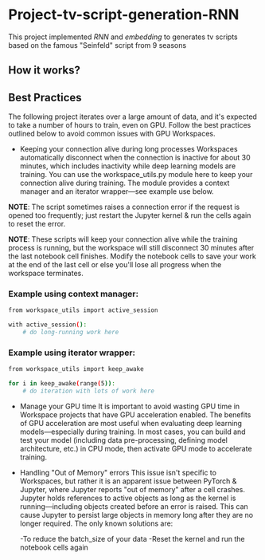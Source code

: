 # Project-tv-script-generation-RNN
This project implemented _RNN_ and _embedding_ to generates tv scripts based on the famous "Seinfeld" script from 9 seasons
## How it works? 
## Best Practices
The following project iterates over a large amount of data, and it's expected to take a number of hours to train, even on GPU. Follow the best practices outlined below to avoid common issues with GPU Workspaces.

* Keeping your connection alive during long processes
Workspaces automatically disconnect when the connection is inactive for about 30 minutes, which includes inactivity while deep learning models are training. You can use the workspace_utils.py module here to keep your connection alive during training. The module provides a context manager and an iterator wrapper—see example use below. 

**NOTE**: The script sometimes raises a connection error if the request is opened too frequently; just restart the Jupyter kernel & run the cells again to reset the error. 

**NOTE**: These scripts will keep your connection alive while the training process is running, but the workspace will still disconnect 30 minutes after the last notebook cell finishes. Modify the notebook cells to save your work at the end of the last cell or else you'll lose all progress when the workspace terminates. 

### Example using context manager:
```sh
from workspace_utils import active_session

with active_session():
    # do long-running work here
```
### Example using iterator wrapper:
```sh
from workspace_utils import keep_awake

for i in keep_awake(range(5)):
    # do iteration with lots of work here
```
* Manage your GPU time
It is important to avoid wasting GPU time in Workspace projects that have GPU acceleration enabled. The benefits of GPU acceleration are most useful when evaluating deep learning models—especially during training. In most cases, you can build and test your model (including data pre-processing, defining model architecture, etc.) in CPU mode, then activate GPU mode to accelerate training.

* Handling "Out of Memory" errors
This issue isn't specific to Workspaces, but rather it is an apparent issue between PyTorch & Jupyter, where Jupyter reports "out of memory" after a cell crashes. Jupyter holds references to active objects as long as the kernel is running—including objects created before an error is raised. This can cause Jupyter to persist large objects in memory long after they are no longer required. The only known solutions are:

  -To reduce the batch_size of your data
  -Reset the kernel and run the notebook cells again

